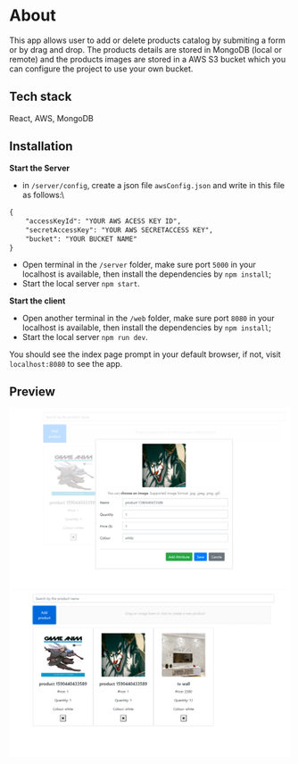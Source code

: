 # About
This app allows user to add or delete products catalog by submiting a form or by drag and drop.
The products details are stored in MongoDB (local or remote) and the products images are stored in a AWS S3 bucket which you can configure the project to use your own bucket.
## Tech stack
React, AWS, MongoDB

## Installation
__Start the Server__

- in `/server/config`, create a json file `awsConfig.json` and write in this file as follows:\
```
{
    "accessKeyId": "YOUR AWS ACESS KEY ID",
    "secretAccessKey": "YOUR AWS SECRETACCESS KEY",
    "bucket": "YOUR BUCKET NAME"
}
```
- Open terminal in the `/server` folder, make sure port `5000` in your localhost is available, then install the dependencies by `npm install`;
- Start the local server `npm start`.

__Start the client__
- Open another terminal in the `/web` folder, make sure port `8080` in your localhost is available, then install the dependencies by `npm install`;
- Start the local server `npm run dev`.

You should see the index page prompt in your default browser, if not, visit `localhost:8080` to see the app.

## Preview
![](preview/Capture1.PNG)
![](preview/Capture2.PNG)

